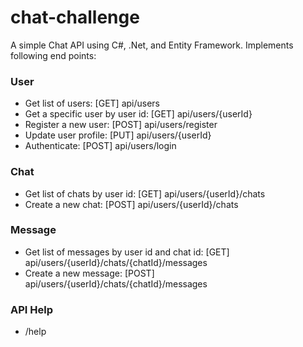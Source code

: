 # chat-challenge 
A simple Chat API using C#, .Net, and Entity Framework. Implements following end points:

### User
- Get list of users: [GET] api/users
- Get a specific user by user id: [GET] api/users/{userId}
- Register a new user: [POST] api/users/register
- Update user profile: [PUT] api/users/{userId} 
- Authenticate: [POST] api/users/login

### Chat
- Get list of chats by user id: [GET] api/users/{userId}/chats
- Create a new chat: [POST] api/users/{userId}/chats

### Message
- Get list of messages by user id and chat id: [GET] api/users/{userId}/chats/{chatId}/messages
- Create a new message: [POST] api/users/{userId}/chats/{chatId}/messages

### API Help
- /help
